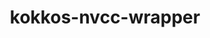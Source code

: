 ---
title: "kokkos-nvcc-wrapper"
layout: cache
categories: [package, develop]
meta: {"versions": ["4.1.00", "4.3.01"], "compilers": ["gcc@=11.4.0", "gcc@=9.4.0"], "oss": ["ubuntu20.04", "ubuntu22.04"], "platforms": ["linux"], "targets": ["neoverse_v1", "neoverse_v2", "ppc64le"], "stacks": ["e4s-neoverse-v2", "e4s-neoverse_v1", "e4s-power", "root"], "num_specs": 27, "num_specs_by_stack": {"root": 27, "e4s-power": 5, "e4s-neoverse_v1": 10, "e4s-neoverse-v2": 12}}
spec_details: [{"hash": "4smxdbex4anf42gmuw4emjolz7gffdfu", "compiler": "gcc@=9.4.0", "versions": ["4.1.00"], "os": "ubuntu20.04", "platform": "linux", "target": "ppc64le", "variants": ["build_system=generic"], "stacks": ["root", "e4s-power"], "size": "-", "tarball": "https://binaries.spack.io/develop/build_cache/linux-ubuntu20.04-ppc64le/gcc-9.4.0/kokkos-nvcc-wrapper-4.1.00/linux-ubuntu20.04-ppc64le-gcc-9.4.0-kokkos-nvcc-wrapper-4.1.00-4smxdbex4anf42gmuw4emjolz7gffdfu.spack"}, {"hash": "a5ico7nyembyu4yversxapyetdbhbwel", "compiler": "gcc@=9.4.0", "versions": ["4.1.00"], "os": "ubuntu20.04", "platform": "linux", "target": "ppc64le", "variants": ["build_system=generic"], "stacks": ["root", "e4s-power"], "size": "-", "tarball": "https://binaries.spack.io/develop/build_cache/linux-ubuntu20.04-ppc64le/gcc-9.4.0/kokkos-nvcc-wrapper-4.1.00/linux-ubuntu20.04-ppc64le-gcc-9.4.0-kokkos-nvcc-wrapper-4.1.00-a5ico7nyembyu4yversxapyetdbhbwel.spack"}, {"hash": "tx3ymexk6nkph6cmk5wt3bzmq45j4npx", "compiler": "gcc@=9.4.0", "versions": ["4.1.00"], "os": "ubuntu20.04", "platform": "linux", "target": "ppc64le", "variants": ["build_system=generic"], "stacks": ["root", "e4s-power"], "size": "-", "tarball": "https://binaries.spack.io/develop/build_cache/linux-ubuntu20.04-ppc64le/gcc-9.4.0/kokkos-nvcc-wrapper-4.1.00/linux-ubuntu20.04-ppc64le-gcc-9.4.0-kokkos-nvcc-wrapper-4.1.00-tx3ymexk6nkph6cmk5wt3bzmq45j4npx.spack"}, {"hash": "qhhpyl4fkatzhopt6dfauob2jas772gi", "compiler": "gcc@=9.4.0", "versions": ["4.1.00"], "os": "ubuntu20.04", "platform": "linux", "target": "ppc64le", "variants": ["build_system=generic"], "stacks": ["root", "e4s-power"], "size": "-", "tarball": "https://binaries.spack.io/develop/build_cache/linux-ubuntu20.04-ppc64le/gcc-9.4.0/kokkos-nvcc-wrapper-4.1.00/linux-ubuntu20.04-ppc64le-gcc-9.4.0-kokkos-nvcc-wrapper-4.1.00-qhhpyl4fkatzhopt6dfauob2jas772gi.spack"}, {"hash": "kl6dntx34e56unbft4qedguhjokbdyru", "compiler": "gcc@=9.4.0", "versions": ["4.3.01"], "os": "ubuntu20.04", "platform": "linux", "target": "ppc64le", "variants": ["build_system=generic"], "stacks": ["root", "e4s-power"], "size": "-", "tarball": "https://binaries.spack.io/develop/build_cache/linux-ubuntu20.04-ppc64le/gcc-9.4.0/kokkos-nvcc-wrapper-4.3.01/linux-ubuntu20.04-ppc64le-gcc-9.4.0-kokkos-nvcc-wrapper-4.3.01-kl6dntx34e56unbft4qedguhjokbdyru.spack"}, {"hash": "p5llmbjhqm7kxvnsxgmqcclyhzcnk364", "compiler": "gcc@=11.4.0", "versions": ["4.1.00"], "os": "ubuntu22.04", "platform": "linux", "target": "neoverse_v1", "variants": ["build_system=generic"], "stacks": ["e4s-neoverse_v1", "root"], "size": "-", "tarball": "https://binaries.spack.io/develop/build_cache/linux-ubuntu22.04-neoverse_v1/gcc-11.4.0/kokkos-nvcc-wrapper-4.1.00/linux-ubuntu22.04-neoverse_v1-gcc-11.4.0-kokkos-nvcc-wrapper-4.1.00-p5llmbjhqm7kxvnsxgmqcclyhzcnk364.spack"}, {"hash": "euf3x4ranxx2qdvl2aiiebqgqyjwy7dv", "compiler": "gcc@=11.4.0", "versions": ["4.1.00"], "os": "ubuntu22.04", "platform": "linux", "target": "neoverse_v1", "variants": ["build_system=generic"], "stacks": ["e4s-neoverse_v1", "root"], "size": "-", "tarball": "https://binaries.spack.io/develop/build_cache/linux-ubuntu22.04-neoverse_v1/gcc-11.4.0/kokkos-nvcc-wrapper-4.1.00/linux-ubuntu22.04-neoverse_v1-gcc-11.4.0-kokkos-nvcc-wrapper-4.1.00-euf3x4ranxx2qdvl2aiiebqgqyjwy7dv.spack"}, {"hash": "v3nhlnqrdhomm3msrf6deexshymqcwlb", "compiler": "gcc@=11.4.0", "versions": ["4.3.01"], "os": "ubuntu22.04", "platform": "linux", "target": "neoverse_v1", "variants": ["build_system=generic"], "stacks": ["e4s-neoverse_v1", "root"], "size": "-", "tarball": "https://binaries.spack.io/develop/build_cache/linux-ubuntu22.04-neoverse_v1/gcc-11.4.0/kokkos-nvcc-wrapper-4.3.01/linux-ubuntu22.04-neoverse_v1-gcc-11.4.0-kokkos-nvcc-wrapper-4.3.01-v3nhlnqrdhomm3msrf6deexshymqcwlb.spack"}, {"hash": "m2fiztqac4zccx3kxyialgx2gljul7ka", "compiler": "gcc@=11.4.0", "versions": ["4.1.00"], "os": "ubuntu22.04", "platform": "linux", "target": "neoverse_v1", "variants": ["build_system=generic"], "stacks": ["e4s-neoverse_v1", "root"], "size": "-", "tarball": "https://binaries.spack.io/develop/build_cache/linux-ubuntu22.04-neoverse_v1/gcc-11.4.0/kokkos-nvcc-wrapper-4.1.00/linux-ubuntu22.04-neoverse_v1-gcc-11.4.0-kokkos-nvcc-wrapper-4.1.00-m2fiztqac4zccx3kxyialgx2gljul7ka.spack"}, {"hash": "aniqgzls67suivvwke7qwm46mvivc332", "compiler": "gcc@=11.4.0", "versions": ["4.1.00"], "os": "ubuntu22.04", "platform": "linux", "target": "neoverse_v1", "variants": ["build_system=generic"], "stacks": ["e4s-neoverse_v1", "root"], "size": "-", "tarball": "https://binaries.spack.io/develop/build_cache/linux-ubuntu22.04-neoverse_v1/gcc-11.4.0/kokkos-nvcc-wrapper-4.1.00/linux-ubuntu22.04-neoverse_v1-gcc-11.4.0-kokkos-nvcc-wrapper-4.1.00-aniqgzls67suivvwke7qwm46mvivc332.spack"}, {"hash": "qhkm7ct2pb3e5m5t72uq2vkiyg52term", "compiler": "gcc@=11.4.0", "versions": ["4.1.00"], "os": "ubuntu22.04", "platform": "linux", "target": "neoverse_v1", "variants": ["build_system=generic"], "stacks": ["e4s-neoverse_v1", "root"], "size": "-", "tarball": "https://binaries.spack.io/develop/build_cache/linux-ubuntu22.04-neoverse_v1/gcc-11.4.0/kokkos-nvcc-wrapper-4.1.00/linux-ubuntu22.04-neoverse_v1-gcc-11.4.0-kokkos-nvcc-wrapper-4.1.00-qhkm7ct2pb3e5m5t72uq2vkiyg52term.spack"}, {"hash": "q2a7qjvmfygbpc2c6foegfbj7gy6lg4t", "compiler": "gcc@=11.4.0", "versions": ["4.1.00"], "os": "ubuntu22.04", "platform": "linux", "target": "neoverse_v1", "variants": ["build_system=generic"], "stacks": ["e4s-neoverse_v1", "root"], "size": "-", "tarball": "https://binaries.spack.io/develop/build_cache/linux-ubuntu22.04-neoverse_v1/gcc-11.4.0/kokkos-nvcc-wrapper-4.1.00/linux-ubuntu22.04-neoverse_v1-gcc-11.4.0-kokkos-nvcc-wrapper-4.1.00-q2a7qjvmfygbpc2c6foegfbj7gy6lg4t.spack"}, {"hash": "7g4nmia2pitlcyohmu46zcm5yrshd5zk", "compiler": "gcc@=11.4.0", "versions": ["4.1.00"], "os": "ubuntu22.04", "platform": "linux", "target": "neoverse_v1", "variants": ["build_system=generic"], "stacks": ["e4s-neoverse_v1", "root"], "size": "-", "tarball": "https://binaries.spack.io/develop/build_cache/linux-ubuntu22.04-neoverse_v1/gcc-11.4.0/kokkos-nvcc-wrapper-4.1.00/linux-ubuntu22.04-neoverse_v1-gcc-11.4.0-kokkos-nvcc-wrapper-4.1.00-7g4nmia2pitlcyohmu46zcm5yrshd5zk.spack"}, {"hash": "mwybrms65s4vmylewh5hn2oycko25pbf", "compiler": "gcc@=11.4.0", "versions": ["4.1.00"], "os": "ubuntu22.04", "platform": "linux", "target": "neoverse_v1", "variants": ["build_system=generic"], "stacks": ["e4s-neoverse_v1", "root"], "size": "-", "tarball": "https://binaries.spack.io/develop/build_cache/linux-ubuntu22.04-neoverse_v1/gcc-11.4.0/kokkos-nvcc-wrapper-4.1.00/linux-ubuntu22.04-neoverse_v1-gcc-11.4.0-kokkos-nvcc-wrapper-4.1.00-mwybrms65s4vmylewh5hn2oycko25pbf.spack"}, {"hash": "za6lky5nfqpnitjjcs6zpiyfkgzd773u", "compiler": "gcc@=11.4.0", "versions": ["4.3.01"], "os": "ubuntu22.04", "platform": "linux", "target": "neoverse_v1", "variants": ["build_system=generic"], "stacks": ["e4s-neoverse_v1", "root"], "size": "-", "tarball": "https://binaries.spack.io/develop/build_cache/linux-ubuntu22.04-neoverse_v1/gcc-11.4.0/kokkos-nvcc-wrapper-4.3.01/linux-ubuntu22.04-neoverse_v1-gcc-11.4.0-kokkos-nvcc-wrapper-4.3.01-za6lky5nfqpnitjjcs6zpiyfkgzd773u.spack"}, {"hash": "zyibt6jsig5q3sfmigxqpxi5j5ukclku", "compiler": "gcc@=11.4.0", "versions": ["4.1.00"], "os": "ubuntu22.04", "platform": "linux", "target": "neoverse_v2", "variants": ["build_system=generic"], "stacks": ["e4s-neoverse-v2", "root"], "size": "-", "tarball": "https://binaries.spack.io/develop/build_cache/linux-ubuntu22.04-neoverse_v2/gcc-11.4.0/kokkos-nvcc-wrapper-4.1.00/linux-ubuntu22.04-neoverse_v2-gcc-11.4.0-kokkos-nvcc-wrapper-4.1.00-zyibt6jsig5q3sfmigxqpxi5j5ukclku.spack"}, {"hash": "skrdferzpdd57ijlxhh5bqhkb2xam2ph", "compiler": "gcc@=11.4.0", "versions": ["4.1.00"], "os": "ubuntu22.04", "platform": "linux", "target": "neoverse_v2", "variants": ["build_system=generic"], "stacks": ["e4s-neoverse-v2", "root"], "size": "-", "tarball": "https://binaries.spack.io/develop/build_cache/linux-ubuntu22.04-neoverse_v2/gcc-11.4.0/kokkos-nvcc-wrapper-4.1.00/linux-ubuntu22.04-neoverse_v2-gcc-11.4.0-kokkos-nvcc-wrapper-4.1.00-skrdferzpdd57ijlxhh5bqhkb2xam2ph.spack"}, {"hash": "u62w7k5w6cnzu5wn3sg6meoqgvmun6kp", "compiler": "gcc@=11.4.0", "versions": ["4.1.00"], "os": "ubuntu22.04", "platform": "linux", "target": "neoverse_v2", "variants": ["build_system=generic"], "stacks": ["e4s-neoverse-v2", "root"], "size": "-", "tarball": "https://binaries.spack.io/develop/build_cache/linux-ubuntu22.04-neoverse_v2/gcc-11.4.0/kokkos-nvcc-wrapper-4.1.00/linux-ubuntu22.04-neoverse_v2-gcc-11.4.0-kokkos-nvcc-wrapper-4.1.00-u62w7k5w6cnzu5wn3sg6meoqgvmun6kp.spack"}, {"hash": "bp5v3m6fenc6lagomee2kqmy42jqwusz", "compiler": "gcc@=11.4.0", "versions": ["4.1.00"], "os": "ubuntu22.04", "platform": "linux", "target": "neoverse_v2", "variants": ["build_system=generic"], "stacks": ["e4s-neoverse-v2", "root"], "size": "-", "tarball": "https://binaries.spack.io/develop/build_cache/linux-ubuntu22.04-neoverse_v2/gcc-11.4.0/kokkos-nvcc-wrapper-4.1.00/linux-ubuntu22.04-neoverse_v2-gcc-11.4.0-kokkos-nvcc-wrapper-4.1.00-bp5v3m6fenc6lagomee2kqmy42jqwusz.spack"}, {"hash": "cz22ejmybd2jpdtjwpqzccjwgfckmlkg", "compiler": "gcc@=11.4.0", "versions": ["4.1.00"], "os": "ubuntu22.04", "platform": "linux", "target": "neoverse_v2", "variants": ["build_system=generic"], "stacks": ["e4s-neoverse-v2", "root"], "size": "-", "tarball": "https://binaries.spack.io/develop/build_cache/linux-ubuntu22.04-neoverse_v2/gcc-11.4.0/kokkos-nvcc-wrapper-4.1.00/linux-ubuntu22.04-neoverse_v2-gcc-11.4.0-kokkos-nvcc-wrapper-4.1.00-cz22ejmybd2jpdtjwpqzccjwgfckmlkg.spack"}, {"hash": "kmt7xv2deb4sxnn36ycsm2ws4gvtfygm", "compiler": "gcc@=11.4.0", "versions": ["4.1.00"], "os": "ubuntu22.04", "platform": "linux", "target": "neoverse_v2", "variants": ["build_system=generic"], "stacks": ["e4s-neoverse-v2", "root"], "size": "-", "tarball": "https://binaries.spack.io/develop/build_cache/linux-ubuntu22.04-neoverse_v2/gcc-11.4.0/kokkos-nvcc-wrapper-4.1.00/linux-ubuntu22.04-neoverse_v2-gcc-11.4.0-kokkos-nvcc-wrapper-4.1.00-kmt7xv2deb4sxnn36ycsm2ws4gvtfygm.spack"}, {"hash": "72ic27c7bmnhgogl4ybzk6sa6yc6kujx", "compiler": "gcc@=11.4.0", "versions": ["4.3.01"], "os": "ubuntu22.04", "platform": "linux", "target": "neoverse_v2", "variants": ["build_system=generic"], "stacks": ["e4s-neoverse-v2", "root"], "size": "-", "tarball": "https://binaries.spack.io/develop/build_cache/linux-ubuntu22.04-neoverse_v2/gcc-11.4.0/kokkos-nvcc-wrapper-4.3.01/linux-ubuntu22.04-neoverse_v2-gcc-11.4.0-kokkos-nvcc-wrapper-4.3.01-72ic27c7bmnhgogl4ybzk6sa6yc6kujx.spack"}, {"hash": "2pn53mtqbylbzjtmbi52mhltlptv646e", "compiler": "gcc@=11.4.0", "versions": ["4.1.00"], "os": "ubuntu22.04", "platform": "linux", "target": "neoverse_v2", "variants": ["build_system=generic"], "stacks": ["e4s-neoverse-v2", "root"], "size": "-", "tarball": "https://binaries.spack.io/develop/build_cache/linux-ubuntu22.04-neoverse_v2/gcc-11.4.0/kokkos-nvcc-wrapper-4.1.00/linux-ubuntu22.04-neoverse_v2-gcc-11.4.0-kokkos-nvcc-wrapper-4.1.00-2pn53mtqbylbzjtmbi52mhltlptv646e.spack"}, {"hash": "cmccu4vtsone5qvbs3le4etpqym6u74t", "compiler": "gcc@=11.4.0", "versions": ["4.1.00"], "os": "ubuntu22.04", "platform": "linux", "target": "neoverse_v2", "variants": ["build_system=generic"], "stacks": ["e4s-neoverse-v2", "root"], "size": "-", "tarball": "https://binaries.spack.io/develop/build_cache/linux-ubuntu22.04-neoverse_v2/gcc-11.4.0/kokkos-nvcc-wrapper-4.1.00/linux-ubuntu22.04-neoverse_v2-gcc-11.4.0-kokkos-nvcc-wrapper-4.1.00-cmccu4vtsone5qvbs3le4etpqym6u74t.spack"}, {"hash": "5sy4uqpqoqfe3j7fhi55yfaxx2x6naje", "compiler": "gcc@=11.4.0", "versions": ["4.1.00"], "os": "ubuntu22.04", "platform": "linux", "target": "neoverse_v2", "variants": ["build_system=generic"], "stacks": ["e4s-neoverse-v2", "root"], "size": "-", "tarball": "https://binaries.spack.io/develop/build_cache/linux-ubuntu22.04-neoverse_v2/gcc-11.4.0/kokkos-nvcc-wrapper-4.1.00/linux-ubuntu22.04-neoverse_v2-gcc-11.4.0-kokkos-nvcc-wrapper-4.1.00-5sy4uqpqoqfe3j7fhi55yfaxx2x6naje.spack"}, {"hash": "5qdybm7deyuz6oujsuksqgu2vuvyh5no", "compiler": "gcc@=11.4.0", "versions": ["4.3.01"], "os": "ubuntu22.04", "platform": "linux", "target": "neoverse_v2", "variants": ["build_system=generic"], "stacks": ["e4s-neoverse-v2", "root"], "size": "-", "tarball": "https://binaries.spack.io/develop/build_cache/linux-ubuntu22.04-neoverse_v2/gcc-11.4.0/kokkos-nvcc-wrapper-4.3.01/linux-ubuntu22.04-neoverse_v2-gcc-11.4.0-kokkos-nvcc-wrapper-4.3.01-5qdybm7deyuz6oujsuksqgu2vuvyh5no.spack"}, {"hash": "2ztda66jkkncwwjpblm6dnh7ckxatqw6", "compiler": "gcc@=11.4.0", "versions": ["4.1.00"], "os": "ubuntu22.04", "platform": "linux", "target": "neoverse_v2", "variants": ["build_system=generic"], "stacks": ["e4s-neoverse-v2", "root"], "size": "-", "tarball": "https://binaries.spack.io/develop/build_cache/linux-ubuntu22.04-neoverse_v2/gcc-11.4.0/kokkos-nvcc-wrapper-4.1.00/linux-ubuntu22.04-neoverse_v2-gcc-11.4.0-kokkos-nvcc-wrapper-4.1.00-2ztda66jkkncwwjpblm6dnh7ckxatqw6.spack"}]
---